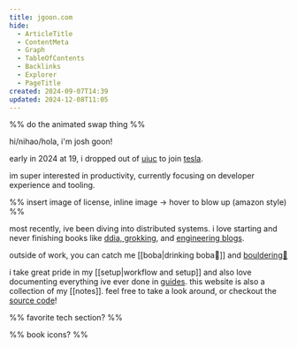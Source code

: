 ```yaml
---
title: jgoon.com
hide:
  - ArticleTitle
  - ContentMeta
  - Graph
  - TableOfContents
  - Backlinks
  - Explorer
  - PageTitle
created: 2024-09-07T14:39
updated: 2024-12-08T11:05
---
```


%% do the animated swap thing %%

hi/nihao/hola, i'm josh goon!

early in 2024 at 19, i dropped out of [uiuc](https://illinois.edu/) to join [tesla](https://www.tesla.com/).

im super interested in productivity, currently focusing on developer experience and tooling.

%% insert image of license, inline image -> hover to blow up (amazon style) %%

most recently, ive been diving into distributed systems. i love starting and never finishing books like [ddia, grokking](https://github.com/Jish2/system-design/?tab=readme-ov-file#books), and [engineering blogs](https://github.com/Jish2/system-design/?tab=readme-ov-file#engineering-blogs).

outside of work, you can catch me [[boba|drinking boba🧋]] and [bouldering🗿](#)

i take great pride in my [[setup|workflow and setup]] and also love documenting everything ive ever done in [guides](/guides). this website is also a collection of my [[notes]]. feel free to take a look around, or checkout the [source code](https://github.com/Jish2/noted)!

%% favorite tech section? %%

%% book icons? %%